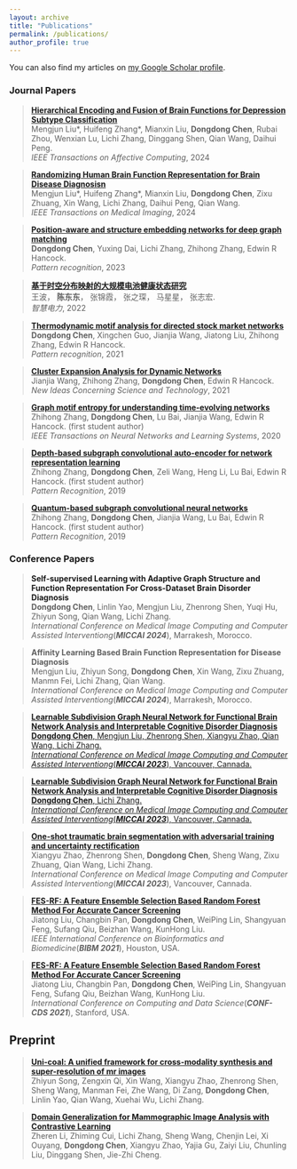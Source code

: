 ```yaml
---
layout: archive
title: "Publications"
permalink: /publications/
author_profile: true
---
```


You can also find my articles on [my Google Scholar profile](https://scholar.google.com/citations?user=hj5A7WcAAAAJ).


### Journal Papers

> <b><a href="https://ieeexplore.ieee.org/document/10531005" target="_blank">Hierarchical Encoding and Fusion of Brain Functions for Depression Subtype Classification</a></b> <br>
> Mengjun Liu\*, Huifeng Zhang\*, Mianxin Liu, <b>Dongdong Chen</b>, Rubai Zhou, Wenxian Lu, Lichi Zhang, Dinggang Shen, Qian Wang, Daihui Peng. <br>
> <em>IEEE Transactions on Affective Computing</em>, 2024 <br>


> <b><a href="https://ieeexplore.ieee.org/abstract/document/10440630" target="_blank">Randomizing Human Brain Function Representation for Brain Disease Diagnosisn</a></b> <br>
> Mengjun Liu\*, Huifeng Zhang\*, Mianxin Liu, <b>Dongdong Chen</b>, Zixu Zhuang, Xin Wang, Lichi Zhang, Daihui Peng, Qian Wang. <br>
> <em>IEEE Transactions on Medical Imaging</em>, 2024 <br>

> <b><a href="https://www.sciencedirect.com/science/article/pii/S003132032200721X" target="_blank">Position-aware and structure embedding networks for deep graph matching</a></b> <br>
> <b>Dongdong Chen</b>, Yuxing Dai, Lichi Zhang, Zhihong Zhang, Edwin R Hancock. <br>
> <em>Pattern recognition</em>, 2023 <br>

> <b><a href="http://zhdlqk.sn.sgcc.com.cn:19001/#/digest?ArticleID=5508" target="_blank">基于时空分布映射的大规模电池健康状态研究</a></b> <br>
> 王波， <b>陈东东</b>， 张锦霞， 张之琛， 马星星， 张志宏. <br>
> <em>智慧电力</em>, 2022 <br>

> <b><a href="https://www.sciencedirect.com/science/article/pii/S0031320321000595" target="_blank">Thermodynamic motif analysis for directed stock market networks</a></b> <br>
> <b>Dongdong Chen</b>, Xingchen Guo, Jianjia Wang, Jiatong Liu, Zhihong Zhang, Edwin R Hancock. <br>
> <em>Pattern recognition</em>, 2021 <br>

> <b><a href="https://http://publications.article4sub.com/id/eprint/2616/" target="_blank">Cluster Expansion Analysis for Dynamic Networks</a></b> <br>
> Jianjia Wang, Zhihong Zhang, <b>Dongdong Chen</b>, Edwin R Hancock. <br>
> <em>New Ideas Concerning Science and Technology</em>, 2021 <br>


> <b><a href="https://ieeexplore.ieee.org/abstract/document/9222474" target="_blank">Graph motif entropy for understanding time-evolving networks</a></b> <br>
> Zhihong Zhang, <b>Dongdong Chen</b>, Lu Bai, Jianjia Wang, Edwin R Hancock. (first student author) <br>
> <em>IEEE Transactions on Neural Networks and Learning Systems</em>, 2020 <br>


> <b><a href="https://www.sciencedirect.com/science/article/pii/S0031320319300354" target="_blank">Depth-based subgraph convolutional auto-encoder for network representation learning</a></b> <br>
> Zhihong Zhang, <b>Dongdong Chen</b>, Zeli Wang, Heng Li, Lu Bai, Edwin R Hancock. (first student author) <br>
> <em>Pattern Recognition</em>, 2019 <br>

> <b><a href="https://www.sciencedirect.com/science/article/pii/S0031320318303820" target="_blank">Quantum-based subgraph convolutional neural networks</a></b> <br>
> Zhihong Zhang, <b>Dongdong Chen</b>, Jianjia Wang, Lu Bai, Edwin R Hancock. (first student author) <br>
> <em>Pattern Recognition</em>, 2019 <br>


### Conference Papers	
> <b><a>Self-supervised Learning with Adaptive Graph Structure and Function Representation For Cross-Dataset Brain Disorder Diagnosis</a></b> <br>
> <b>Dongdong Chen</b>, Linlin Yao, Mengjun Liu, Zhenrong Shen, Yuqi Hu, Zhiyun Song, Qian Wang, Lichi Zhang. <br>
> <em>International Conference on Medical Image Computing and Computer Assisted Interventiong</em>(<i><b>MICCAI 2024</b></i>), Marrakesh, Morocco. <br>

> <b>Affinity Learning Based Brain Function Representation for Disease Diagnosis</b> <br>
> Mengjun Liu, Zhiyun Song, <b>Dongdong Chen</b>, Xin Wang, Zixu Zhuang, Manmn Fei, Lichi Zhang, Qian Wang. <br>
> <em>International Conference on Medical Image Computing and Computer Assisted Interventiong</em>(<i><b>MICCAI 2024</b></i>), Marrakesh, Morocco. <br>


> <b><a href="https://link.springer.com/chapter/10.1007/978-3-031-43993-3_6" target="_blank">Learnable Subdivision Graph Neural Network for Functional Brain Network Analysis and Interpretable Cognitive Disorder Diagnosis</b> <br>
> <b>Dongdong Chen</b>, Mengjun Liu, Zhenrong Shen, Xiangyu Zhao, Qian Wang, Lichi Zhang. <br>
> <em>International Conference on Medical Image Computing and Computer Assisted Interventiong</em>(<i><b>MICCAI 2023</b></i>), Vancouver, Cannada. <br>


> <b><a href="https://link.springer.com/chapter/10.1007/978-3-031-43993-3_7" target="_blank">Learnable Subdivision Graph Neural Network for Functional Brain Network Analysis and Interpretable Cognitive Disorder Diagnosis</b> <br>
> <b>Dongdong Chen</b>, Lichi Zhang. <br>
> <em>International Conference on Medical Image Computing and Computer Assisted Interventiong</em>(<i><b>MICCAI 2023</b></i>), Vancouver, Cannada. <br>


> <b><a href="https://https://link.springer.com/chapter/10.1007/978-3-031-43901-8_12" target="_blank">One-shot traumatic brain segmentation with adversarial training and uncertainty rectification</a></b> <br>
> Xiangyu Zhao, Zhenrong Shen, <b>Dongdong Chen</b>, Sheng Wang, Zixu Zhuang, Qian Wang, Lichi Zhang. <br>
> <em>International Conference on Medical Image Computing and Computer Assisted Interventiong</em>(<i><b>MICCAI 2023</b></i>), Vancouver, Cannada. <br>


> <b><a href="https://ieeexplore.ieee.org/abstract/document/9669416" target="_blank">FES-RF: A Feature Ensemble Selection Based Random Forest Method For Accurate Cancer Screening</a></b> <br>
> Jiatong Liu, Changbin Pan, <b>Dongdong Chen</b>, WeiPing Lin, Shangyuan Feng, Sufang Qiu, Beizhan Wang, KunHong Liu. <br>
> <em>IEEE International Conference on Bioinformatics and Biomedicine</em>(<i><b>BIBM 2021</b></i>), Houston, USA. <br>


> <b><a href="https://dl.acm.org/doi/abs/10.1145/3448734.3450483" target="_blank">FES-RF: A Feature Ensemble Selection Based Random Forest Method For Accurate Cancer Screening</a></b> <br>
> Jiatong Liu, Changbin Pan, <b>Dongdong Chen</b>, WeiPing Lin, Shangyuan Feng, Sufang Qiu, Beizhan Wang, KunHong Liu. <br>
> <em>International Conference on Computing and Data Science</em>(<i><b>CONF-CDS 2021</b></i>), Stanford, USA. <br>




## Preprint
> <b><a href="https://arxiv.org/abs/2311.08225" target="_blank">Uni-coal: A unified framework for cross-modality synthesis and super-resolution of mr images</a></b> <br>
> Zhiyun Song, Zengxin Qi, Xin Wang, Xiangyu Zhao, Zhenrong Shen, Sheng Wang, Manman Fei, Zhe Wang, Di Zang, <b>Dongdong Chen</b>, Linlin Yao, Qian Wang, Xuehai Wu, Lichi Zhang.<br>

> <b><a href="https://arxiv.org/abs/2304.10226" target="_blank">Domain Generalization for Mammographic Image Analysis with Contrastive Learning</a></b> <br>
> Zheren Li, Zhiming Cui, Lichi Zhang, Sheng Wang, Chenjin Lei, Xi Ouyang, <b>Dongdong Chen</b>, Xiangyu Zhao, Yajia Gu, Zaiyi Liu, Chunling Liu, Dinggang Shen, Jie-Zhi Cheng.<br>



